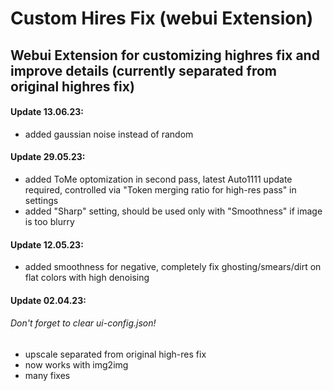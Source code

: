 # Custom Hires Fix (webui Extension)
## Webui Extension for customizing highres fix and improve details (currently separated from original highres fix)


#### Update 13.06.23:
- added gaussian noise instead of random

#### Update 29.05.23:
- added ToMe optomization in second pass, latest Auto1111 update required, controlled via "Token merging ratio for high-res pass" in settings
- added "Sharp" setting, should be used only with "Smoothness" if image is too blurry

#### Update 12.05.23:
- added smoothness for negative, completely fix ghosting/smears/dirt on flat colors with high denoising

#### Update 02.04.23:
 ###### Don't forget to clear ui-config.json!
- upscale separated from original high-res fix
- now works with img2img
- many fixes


